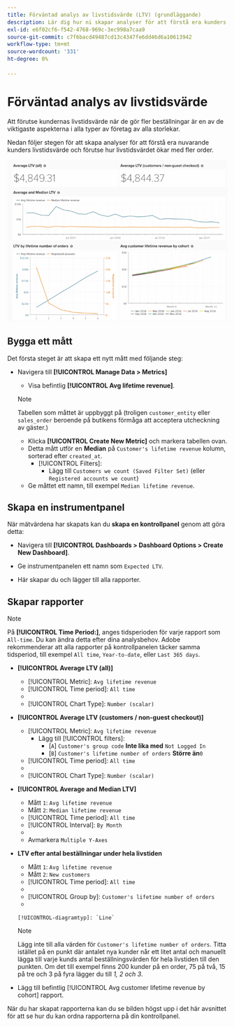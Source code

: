 ```yaml
---
title: Förväntad analys av livstidsvärde (LTV) (grundläggande)
description: Lär dig hur ni skapar analyser för att förstå era kunders livstidsvärde och förutse hur livstidsvärdet ökar med fler order.
exl-id: e6f02cf6-f542-4768-969c-3ec998a7caa9
source-git-commit: c7f6bacd49487cd13c4347fe6dd46d6a10613942
workflow-type: tm+mt
source-wordcount: '331'
ht-degree: 0%

---
```


# Förväntad analys av livstidsvärde

Att förutse kundernas livstidsvärde när de gör fler beställningar är en av de viktigaste aspekterna i alla typer av företag av alla storlekar.

Nedan följer stegen för att skapa analyser för att förstå era nuvarande kunders livstidsvärde och förutse hur livstidsvärdet ökar med fler order.

![förväntat livstid](../../assets/expected_ltv_720.png)

## Bygga ett mått

Det första steget är att skapa ett nytt mått med följande steg:
* Navigera till **[!UICONTROL Manage Data > Metrics]**
   * Visa befintlig **[!UICONTROL Avg lifetime revenue]**.

   >[!NOTE]
   >
   >Tabellen som måttet är uppbyggt på (troligen `customer_entity` eller `sales_order` beroende på butikens förmåga att acceptera utcheckning av gäster.)

   * Klicka **[!UICONTROL Create New Metric]** och markera tabellen ovan.
   * Detta mått utför en **Median** på `Customer's lifetime revenue` kolumn, sorterad efter `created_at`.
      * [!UICONTROL Filters]:
         * Lägg till `Customers we count (Saved Filter Set)` (eller `Registered accounts we count`)
   * Ge måttet ett namn, till exempel `Median lifetime revenue`.



## Skapa en instrumentpanel

När mätvärdena har skapats kan du **skapa en kontrollpanel** genom att göra detta:
* Navigera till **[!UICONTROL Dashboards > Dashboard Options > Create New Dashboard]**.
* Ge instrumentpanelen ett namn som `Expected LTV`.

* Här skapar du och lägger till alla rapporter.

## Skapar rapporter

>[!NOTE]
>
>På **[!UICONTROL Time Period:]**, anges tidsperioden för varje rapport som `All-time`. Du kan ändra detta efter dina analysbehov. Adobe rekommenderar att alla rapporter på kontrollpanelen täcker samma tidsperiod, till exempel `All time`, `Year-to-date`, eller `Last 365 days`.

* **[!UICONTROL Average LTV (all)]**
   * [!UICONTROL Metric]: `Avg lifetime revenue`
   * [!UICONTROL Time period]: `All time`
   * 
      [!UICONTROL-intervall]: `None`
   * [!UICONTROL Chart Type]: `Number (scalar)`

* **[!UICONTROL Average LTV (customers / non-guest checkout)]**
   * [!UICONTROL Metric]: `Avg lifetime revenue`
      * Lägg till [!UICONTROL filters]:
         * [`A`] `Customer's group code` **Inte lika med** `Not Logged In`
         * [`B`] `Customer's lifetime number of orders` **Större än**`0`
   * [!UICONTROL Time period]: `All time`
   * 
      [!UICONTROL-intervall]: `None`
   * [!UICONTROL Chart Type]: `Number (scalar)`


* **[!UICONTROL Average and Median LTV]**
   * Mått `1`: `Avg lifetime revenue`
   * Mått `2`: `Median lifetime revenue`
   * [!UICONTROL Time period]: `All time`
   * [!UICONTROL Interval]: `By Month`
   * 
      [!UICONTROL-diagramtyp]: `Line`
   * Avmarkera `Multiple Y-Axes`

* **LTV efter antal beställningar under hela livstiden**
   * Mått `1`: `Avg lifetime revenue`
   * Mått `2`: `New customers`
   * [!UICONTROL Time period]: `All time`
   * 
      [!UICONTROL-intervall]: `None`
   * [!UICONTROL Group by]: `Customer's lifetime number of orders`
   * 

      [!UICONTROL-diagramtyp]: `Line`
   >[!NOTE]
   >
   >Lägg inte till alla värden för `Customer's lifetime number of orders`. Titta istället på en punkt där antalet nya kunder når ett litet antal och manuellt lägga till varje kunds antal beställningsvärden för hela livstiden till den punkten. Om det till exempel finns 200 kunder på en order, 75 på två, 15 på tre och 3 på fyra lägger du till *1, 2 och 3*.

* Lägg till befintlig [!UICONTROL Avg customer lifetime revenue by cohort] rapport.

När du har skapat rapporterna kan du se bilden högst upp i det här avsnittet för att se hur du kan ordna rapporterna på din kontrollpanel.

